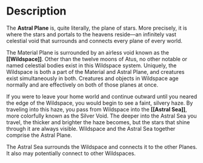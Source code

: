 # Description

The **Astral Plane** is, quite literally, the plane of stars. More precisely, it is where the stars and portals to the heavens reside—an infinitely vast celestial void that surrounds and connects every plane of every world.

The Material Plane is surrounded by an airless void known as the **[[Wildspace]]**. Other than the twelve moons of Atus, no other notable or named celestial bodies exist in this Wildspace system. Uniquely, the Wildspace is both a part of the Material and Astral Plane, and creatures exist simultaneously in both. Creatures and objects in Wildspace age normally and are effectively on both of those planes at once. 

If you were to leave your home world and continue outward until you neared the edge of the Wildspace, you would begin to see a faint, silvery haze. By traveling into this haze, you pass from Wildspace into the **[[Astral Sea]]**, more colorfully known as the Silver Void. The deeper into the Astral Sea you travel, the thicker and brighter the haze becomes, but the stars that shine through it are always visible. Wildspace and the Astral Sea together comprise the Astral Plane.

The Astral Sea surrounds the Wildspace and connects it to the other Planes. It also may potentially connect to other Wildspaces. 
